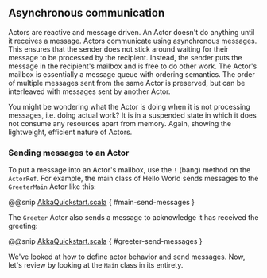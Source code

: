 ## Asynchronous communication

Actors are reactive and message driven. An Actor doesn't do anything until it receives a message. Actors communicate using asynchronous messages. 
This ensures that the sender does not stick around waiting for their message to be processed by the recipient. 
Instead, the sender puts the message in the recipient's mailbox and is free to do other work. 
The Actor's mailbox is essentially a message queue with ordering semantics. The order of multiple messages sent from the same Actor is preserved, but can be interleaved with messages sent by another Actor.
 
You might be wondering what the Actor is doing when it is not processing messages, i.e. doing actual work? 
It is in a suspended state in which it does not consume any resources apart from memory. Again, showing the lightweight, efficient nature of Actors. 

### Sending messages to an Actor

To put a message into an Actor's mailbox, use the `!` (bang) method on the `ActorRef`. 
For example, the main class of Hello World sends messages to the `GreeterMain` Actor like this:
 
@@snip [AkkaQuickstart.scala](/src/main/g8/src/main/scala/$package$/AkkaQuickstart.scala) { #main-send-messages }
 
The `Greeter` Actor also sends a message to acknowledge it has received the greeting:
 
@@snip [AkkaQuickstart.scala](/src/main/g8/src/main/scala/$package$/AkkaQuickstart.scala) { #greeter-send-messages }
 
We've looked at how to define actor behavior and send messages. Now, let's review by looking at the `Main` class in its entirety. 
